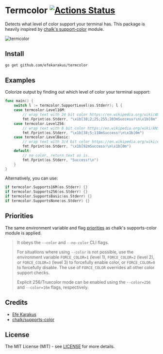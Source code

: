 # Termcolor [![Actions Status](https://github.com/efekarakus/termcolor/workflows/Go/badge.svg)](https://github.com/efekarakus/termcolor/actions)
Detects what level of color support your terminal has.
This package is heavily inspired by [chalk's support-color](https://github.com/chalk/supports-color) module.

![termcolor](https://user-images.githubusercontent.com/879348/69487516-26b6c800-0e10-11ea-8f1e-ef96e884b6a5.png)

## Install
```sh
go get github.com/efekarakus/termcolor
```

## Examples
Colorize output by finding out which level of color your terminal support:
```go
func main() {
	switch l := termcolor.SupportLevel(os.Stderr); l {
	case termcolor.Level16M:
		// wrap text with 24 bit color https://en.wikipedia.org/wiki/ANSI_escape_code#24-bit
		fmt.Fprint(os.Stderr, "\x1b[38;2;25;255;203mSuccess!\n\x1b[0m")
	case termcolor.Level256:
		// wrap text with 8 bit color https://en.wikipedia.org/wiki/ANSI_escape_code#8-bit
		fmt.Fprint(os.Stderr, "\x1b[38;5;118mSuccess!\n\x1b[0m")
	case termcolor.LevelBasic:
		// wrap text with 3/4 bit color https://en.wikipedia.org/wiki/ANSI_escape_code#3/4_bit
		fmt.Fprint(os.Stderr, "\x1b[92mSuccess!\n\x1b[0m")
	default:
		// no color, return text as is.
		fmt.Fprint(os.Stderr, "Success!\n")
	}
}
```

Alternatively, you can use:
```go
if termcolor.Supports16M(os.Stderr) {}
if termcolor.Supports256(os.Stderr) {}
if termcolor.SupportsBasic(os.Stderr) {}
if termcolor.SupportsNone(os.Stderr) {}
```

## Priorities

The same environment variable and flag [priorities](https://github.com/chalk/supports-color#info) as chalk's supports-color module is applied.

> It obeys the `--color` and `--no-color` CLI flags.
>  
> For situations where using `--color` is not possible, use the environment variable `FORCE_COLOR=1` (level 1), `FORCE_COLOR=2` (level 2), or `FORCE_COLOR=3` (level 3) to forcefully enable color, or `FORCE_COLOR=0` to forcefully disable. The use of `FORCE_COLOR` overrides all other color support checks.
> 
> Explicit 256/Truecolor mode can be enabled using the `--color=256` and `--color=16m` flags, respectively.


## Credits
* [Efe Karakus](https://www.efekarakus.com/)
* [chalk/supports-color](https://github.com/chalk/supports-color/)

## License
The MIT License (MIT) - see [LICENSE](https://github.com/efekarakus/termcolor/blob/master/LICENSE) for more details.
